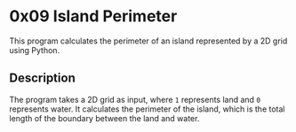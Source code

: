 # 0x09 Island Perimeter

This program calculates the perimeter of an island represented by a 2D grid using Python.

## Description

The program takes a 2D grid as input, where `1` represents land and `0` represents water. It calculates the perimeter of the island, which is the total length of the boundary between the land and water.


